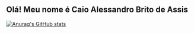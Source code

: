 ## Olá! Meu nome é Caio Alessandro Brito de Assis

[![Anurag's GitHub stats](https://github-readme-stats.vercel.app/api?username=CaioAssis)](https://github.com/anuraghazra/github-readme-stats&theme=transparent)


<!--
**CaioAssis/CaioAssis** is a ✨ _special_ ✨ repository because its `README.md` (this file) appears on your GitHub profile.

Here are some ideas to get you started:

- 🔭 I’m currently working on ...
- 🌱 I’m currently learning ...
- 👯 I’m looking to collaborate on ...
- 🤔 I’m looking for help with ...
- 💬 Ask me about ...
- 📫 How to reach me: ...
- 😄 Pronouns: ...
- ⚡ Fun fact: ...
-->
